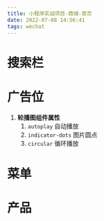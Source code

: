 ```yaml
---
title: 小程序实战项目-商城-首页
date: 2022-07-08 14:56:41
tags: wechat
---
```


# 搜索栏
# 广告位
1. **轮播图组件属性**
   1. `autoplay` 自动播放
   2. `indicator-dots` 图片圆点
   3. `circular` 循环播放

# 菜单
# 产品